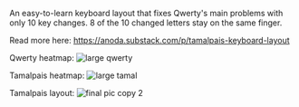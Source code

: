 An easy-to-learn keyboard layout that fixes Qwerty's main problems with only 10 key changes. 8 of the 10 changed letters stay on the same finger.

Read more here: https://anoda.substack.com/p/tamalpais-keyboard-layout

Qwerty heatmap:
![large qwerty](https://github.com/anoda9/Tamalpais/assets/3486897/57224acc-5f28-451f-9b17-8e57db1bf0a9)


Tamalpais heatmap:
![large tamal](https://github.com/anoda9/Tamalpais/assets/3486897/a177b1ae-e0e6-4075-b262-c48c3ebc3c6d)


Tamalpais layout:
![final pic copy 2](https://github.com/anoda9/Tamalpais/assets/3486897/eded3648-2443-4728-9499-64b94d83e2e3)

